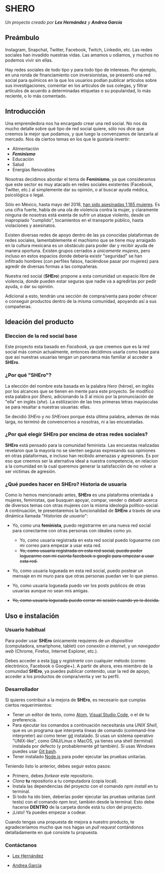 # SHERO
_Un proyecto creado por **Lex Hernández** y **Andrea García**_

## Preámbulo

Instagram, Snapchat, Twitter, Facebook, Twitch, Linkedin, etc. Las redes sociales han invadido nuestras vidas. Las amamos u odiamos, y muchos no podemos vivir sin ellas.

Hay redes sociales de todo tipo y para todo tipo de intereses. Por ejemplo, en una ronda de financiamiento con inversionistas, se presentó una red social para químicos en la que los usuarios podían publicar artículos sobre sus investigaciones, comentar en los artículos de sus colegas, y filtrar artículos de acuerdo a determinadas etiquetas o su popularidad, lo más reciente, o lo más comentado.

## Introducción

Una emprendedora nos ha encargado crear una red social. No nos da mucho detalle sobre qué tipo de red social quiere, sólo nos dice que creemos la mejor que podamos, y que luego la convenzamos de lanzarla al mercado. Nos da ciertos temas en los que le gustaría invertir:

* Alimentación
* _**Feminismo**_
* Educación
* Salud
* Energías Renovables

Nosotras decidimos abordar el tema de **Feminismo**, ya que consideramos que este sector es muy atacado en redes sociales existentes (Facebook, Twitter, etc.) al simplemente dar su opinión, o al buscar ayuda médica, psicológica o legal.

Sólo en México, hasta mayo del 2018, [han sido asesinadas 1,165 mujeres](https://www.google.com/maps/d/viewer?mid=174IjBzP-fl_6wpRHg5pkGSj2egE&ll=22.9523095953723%2C-101.4161826021728&z=5). Es una cifra fuerte, habla de una ola de violencia contra la mujer,  y claramente ninguna de nosotras está exenta de sufrir un ataque violento, desde un inapropiado "cumplido", tocamientos en el transporte público, hasta violaciones y asesinatos.

Existen diversas redes de apoyo dentro de las ya conocidas plataformas de redes sociales, lamentablemente el machismo que se tiene muy arraigado en la cultura mexicana es un obstáculo para poder dar y recibir ayuda de manera oportuna. Existen grupos cerrados a _únicamente mujeres_, pero incluso en estos espacios donde debería existir "seguridad" se han infiltrado hombres (con perfiles falsos, haciéndose pasar por mujeres) para agredir de diversas formas a las compañeras.

Nuestra red social (**SHEro**) propone a esta comunidad un espacio libre de violencia, donde pueden estar seguras que nadie va a agredirlas por pedir ayuda, o dar su opinión.

Adicional a esto, tendrán una sección de compra/venta para poder ofrecer o conseguir productos dentro de la misma comunidad, apoyando así a sus compañeras. 

## Ideación del producto

### Eleccion de la red social base

Este proyecto esta basado en _Facebook_, ya que creemos que es la red social más común actualmente, entonces decidimos usarla como base para que así nuestras usuarias tengan un panorama más familiar al acceder a **SHEro**.

### ¿Por qué "SHEro"?

La elección del nombre esta basada en la palabra _Hero_ (héroe), en inglés por los alcances que se tienen en mente para este proyecto. Se modificó esta palabra por _Shero_, adicionando la _S_ al inicio por la pronunciación de "ella" en inglés (_she_). La estilización de las tres primeras letras mayúsculas se para resaltar a nuestras usuarias: ellas.

Se decidió _SHEro_ y no _SHEroes_ porque ésta última palabra, ademas de más larga, no terminó de convencernos a nosotras, ni a las encuestadas.

### ¿Por qué elegir SHEro por encima de otras redes sociales?

**SHEro** está pensado para la comunidad feminista. Las encuestas realizadas revelaron que la mayoría no se sienten seguras expresando sus opiniones en otras plataformas, e incluso han recibido amenazas y agresiones. Es por eso que creemos ser la aternativa ideal a nuestra competencia, en relacion a la comunidad en la cual queremos generar la satisfacción de no volver a ser víctimas de agresión.

### ¿Qué puedes hacer en SHEro? Historia de usuaria

Como lo hemos mencionado antes, **SHEro** es una plataforma orientada a mujeres, feministas, que busquen apoyar, compar, vender o debatir acerca de diversos temas con otras mujeres con la misma ideología político-social. A continuación, te presentaremos la funcionalidad de **SHEro** a través de una dinámica llamada "_Historias de usuario_":

* Yo, como una **feminista**, puedo registrarme en una nueva red social para conectarme con otras personas con ideales como yo.
  - Yo, como usuaria registrada en esta red social puedo loguearme con mi correo para empezar a usar esta red.
  - ~~Yo, como usuaria registrada en esta red social, puedo poder loguearme con mi cuenta facebook o google para empezar a usar esta red.~~

* Yo, como usuaria logueada en esta red social, puedo postear un mensaje en mi muro para que otras personas puedan ver lo que pienso.

* Yo, como usuaria logueada puedo ver los posts publicos de otras usuarias aunque no sean mis amigas.

* ~~Yo, como usuaria logueada puedo cerrar mi sesión cuando yo lo decida.~~

## Uso e instalación

### Usuario habitual

Para poder usar **SHEro** únicamente requieres de un _dispositivo_ (computadora, smartphone, tablet) con _conexión a internet_, y un _navegador web_ (Chrome, Firefox, Internet Explorer, etc.).

Debes acceder a esta [liga](https://lexhernandez.github.io/cdmx-2018-06-bc-core-am-social-network/src/) y _registrarte_ con cualquier método (correo electrónico, Facebook o Google+). A partir de ahora, eres miembro de la comunidad **SHEro**,  ya puedes publicar contenido, usar la red de apoyo, acceder a los productos de compra/venta y ver tu perfil.

### Desarrollador

Si quieres contribuir a la mejora de **SHEro**, es necesario que cumplas ciertos requerimientos:

* Tener un editor de texto, como [Atom](https://atom.io/), [Visual Studio Code](https://code.visualstudio.com/), o el de tu preferencia.
* Para ejecutar los comandos a continuación necesitarás una _UNIX Shell_, que es un programa que interpreta líneas de comando (command-line interpreter) así como tener [git](https://git-scm.com/book/es/v1/Empezando-Instalando-Git) instalado. Si usas un sistema operativo "UNIX-like", como GNU/Linux o MacOS, ya tienes una shell (terminal) instalada por defecto (y probablemente _git_ también). Si usas Windows puedes usar [Git bash](https://git-scm.com/download/win).
* Tener instalado [Node.js](https://nodejs.org/en/) para poder ejecutar las pruebas unitarias.

Teniendo listo lo anterior, debes seguir estos pasos:

* Primero, debes _forkear_ este repositorio.
* _Clona_ **tu** repositorio a tu computadora (copia local).
* Instala las dependencias del proyecto con el comando _npm install_ en tu terminal. 
* Si todo ha ido bien, deberías poder ejecutar las pruebas unitarias (unit tests) con el comando _npm test_, también desde la terminal. Esto debe hacerse **DENTRO** de la carpeta donde está tu clon del proyecto.
* ¡Listo! Ya puedes empezar a codear.

Cuando tengas una propuesta de mejora a nuestro producto, te agradeceríamos mucho que nos hagas un _pull request_ contándonos detalladamente en qué consiste tu propuesta.

### Contáctanos

* [Lex Hernández](https://facebook.com/TheHackerCat)

* [Andrea García](https://facebook.com/AnndyGrs)
